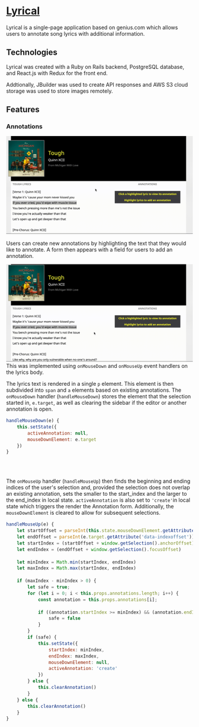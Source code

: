 # [Lyrical](https://get-lyrical.herokuapp.com)

Lyrical is a single-page application based on genius.com which allows users to annotate song lyrics with additional information.

## Technologies

Lyrical was created with a Ruby on Rails backend, PostgreSQL database, and React.js with Redux for the front end.

Addtionally, JBuilder was used to create API responses and AWS S3 cloud storage was used to store images remotely.

## Features

### Annotations
![View Annotation](./public/ViewAnno.gif)

Users can create new annotations by highlighting the text that they would like to annotate. A form then appears with a field for users to add an annotation.

![Create Annotation](./public/CreateAnno.gif)
This was implemented using `onMouseDown` and `onMouseUp` event handlers on the lyrics body.

The lyrics text is rendered in a single `p` element. This element is then subdivided into `span` and `a` elements based on existing annotations. The `onMouseDown` handler (`handleMouseDown`) stores the element that the selection started in, `e.target`, as well as clearing the sidebar if the editor or another annotation is open.  

```javascript
handleMouseDown(e) {
    this.setState({
        activeAnnotation: null,
        mouseDownElement: e.target
    }) 
}
```
</br>
</br>

The `onMouseUp` handler (`handleMouseUp`) then finds the beginning and ending indices of the user's selection and, provided the selection does not overlap an existing annotation, sets the smaller to the start_index and the larger to the end_index in local state. `activeAnnotation` is also set to `'create'`in local state which triggers the render the Annotation form. Additionally, the `mouseDownElement` is cleared to allow for subsequent selections.



```javascript
handleMouseUp(e) {
    let startOffset = parseInt(this.state.mouseDownElement.getAttribute('data-indexoffset'));
    let endOffset = parseInt(e.target.getAttribute('data-indexoffset'));
    let startIndex = (startOffset + window.getSelection().anchorOffset);
    let endIndex = (endOffset + window.getSelection().focusOffset)

    let minIndex = Math.min(startIndex, endIndex)
    let maxIndex = Math.max(startIndex, endIndex)

    if (maxIndex - minIndex > 0) {
        let safe = true;
        for (let i = 0; i < this.props.annotations.length; i++) {
            const annotation = this.props.annotations[i];

            if ((annotation.startIndex >= minIndex) && (annotation.endIndex <= maxIndex)) {
                safe = false
            }
        }
        if (safe) {
            this.setState({
                startIndex: minIndex,
                endIndex: maxIndex,
                mouseDownElement: null,
                activeAnnotation: 'create'
            })
        } else {
            this.clearAnnotation()
        }
    } else {
        this.clearAnnotation()
    }
}
```